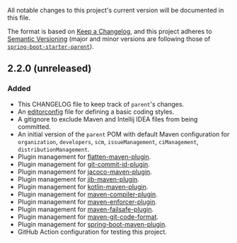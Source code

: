 All notable changes to this project's current version will be documented in this file.

The format is based on [Keep a Changelog](https://keepachangelog.com/en/1.0.0/),
and this project adheres to [Semantic Versioning](https://semver.org/spec/v2.0.0.html) (major and
minor versions are following those of [`spring-boot-starter-parent`](https://spring.io/projects/spring-boot)).



## 2.2.0 (unreleased)
### Added
- This CHANGELOG file to keep track of `parent`'s changes.
- An [editorconfig](https://editorconfig.org/) file for defining a basic coding styles.
- A gitignore to exclude Maven and Intellij IDEA files from being committed.
- An initial version of the `parent` POM with default Maven configuration for `organization`,
  `developers`, `scm`, `issueManagement`, `ciManagement`, `distributionManagement`.
- Plugin management for [flatten-maven-plugin](https://www.mojohaus.org/flatten-maven-plugin/).
- Plugin management for [git-commit-id-plugin](https://github.com/git-commit-id/maven-git-commit-id-plugin).
- Plugin management for [jacoco-maven-plugin](https://www.jacoco.org/jacoco/).
- Plugin management for [jib-maven-plugin](https://github.com/GoogleContainerTools/jib/tree/master/jib-maven-plugin).
- Plugin management for [kotlin-maven-plugin](https://kotlinlang.org/docs/reference/using-maven.html).
- Plugin management for [maven-compiler-plugin](https://maven.apache.org/plugins/maven-compiler-plugin/).
- Plugin management for [maven-enforcer-plugin](https://maven.apache.org/enforcer/maven-enforcer-plugin/).
- Plugin management for [maven-failsafe-plugin](http://maven.apache.org/surefire/maven-failsafe-plugin/).
- Plugin management for [maven-git-code-format](https://github.com/Cosium/maven-git-code-format).
- Plugin management for [spring-boot-maven-plugin](https://docs.spring.io/spring-boot/docs/current/maven-plugin/index.html).
- GitHub Action configuration for testing this project.
